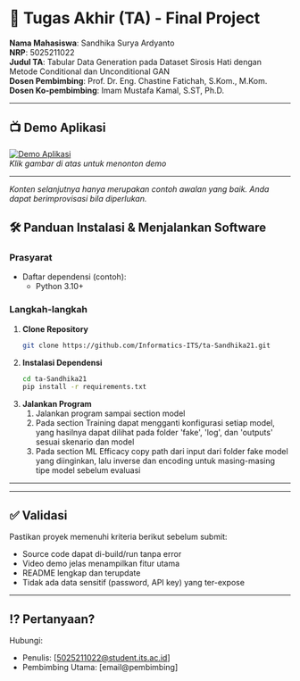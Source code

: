 # 🏁 Tugas Akhir (TA) - Final Project

**Nama Mahasiswa**: Sandhika Surya Ardyanto  
**NRP**: 5025211022  
**Judul TA**: Tabular Data Generation pada Dataset Sirosis Hati dengan Metode Conditional dan Unconditional GAN  
**Dosen Pembimbing**: Prof. Dr. Eng. Chastine Fatichah, S.Kom., M.Kom.  
**Dosen Ko-pembimbing**: Imam Mustafa Kamal, S.ST, Ph.D.

---

## 📺 Demo Aplikasi  

[![Demo Aplikasi](https://img.youtube.com/vi/WpT2k10qnMg/maxresdefault.jpg)](https://youtu.be/WpT2k10qnMg)  
*Klik gambar di atas untuk menonton demo*

---

*Konten selanjutnya hanya merupakan contoh awalan yang baik. Anda dapat berimprovisasi bila diperlukan.*

## 🛠 Panduan Instalasi & Menjalankan Software  

### Prasyarat  
- Daftar dependensi (contoh):
  - Python 3.10+

### Langkah-langkah  
1. **Clone Repository**  
   ```bash
   git clone https://github.com/Informatics-ITS/ta-Sandhika21.git
   ```
2. **Instalasi Dependensi**
   ```bash
   cd ta-Sandhika21
   pip install -r requirements.txt 
   ```
3. **Jalankan Program**
   1. Jalankan program sampai section model
   2. Pada section Training dapat mengganti konfigurasi setiap model, yang hasilnya dapat dilihat pada folder 'fake', 'log', dan 'outputs' sesuai skenario dan model
   3. Pada section ML Efficacy copy path dari input dari folder fake model yang diinginkan, lalu inverse dan encoding untuk masing-masing tipe model sebelum evaluasi
---

---

## ✅ Validasi

Pastikan proyek memenuhi kriteria berikut sebelum submit:
- Source code dapat di-build/run tanpa error
- Video demo jelas menampilkan fitur utama
- README lengkap dan terupdate
- Tidak ada data sensitif (password, API key) yang ter-expose

---

## ⁉️ Pertanyaan?

Hubungi:
- Penulis: [5025211022@student.its.ac.id]
- Pembimbing Utama: [email@pembimbing]

